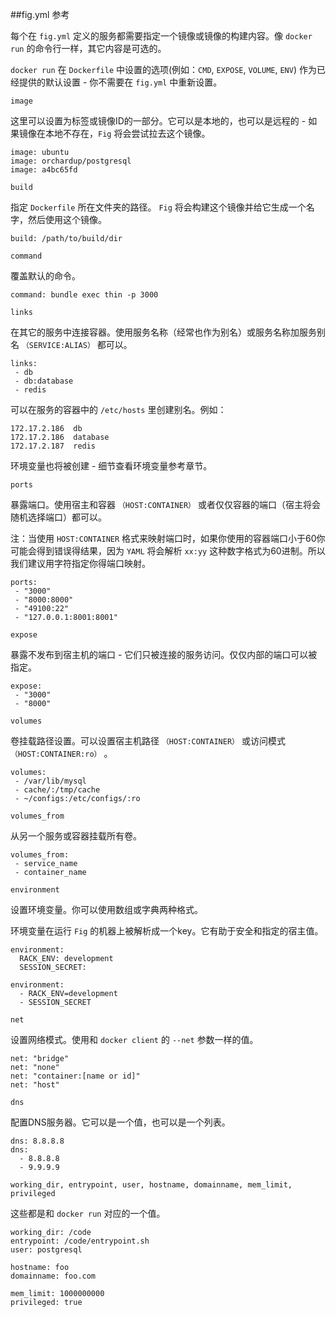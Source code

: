 ##fig.yml 参考

每个在 `fig.yml` 定义的服务都需要指定一个镜像或镜像的构建内容。像 `docker run` 的命令行一样，其它内容是可选的。

`docker run` 在 `Dockerfile` 中设置的选项(例如：`CMD`, `EXPOSE`, `VOLUME`, `ENV`) 作为已经提供的默认设置 - 你不需要在 `fig.yml` 中重新设置。

`image`

这里可以设置为标签或镜像ID的一部分。它可以是本地的，也可以是远程的 - 如果镜像在本地不存在，`Fig` 将会尝试拉去这个镜像。

```
image: ubuntu
image: orchardup/postgresql
image: a4bc65fd
```

`build`

指定 `Dockerfile` 所在文件夹的路径。 `Fig` 将会构建这个镜像并给它生成一个名字，然后使用这个镜像。

```
build: /path/to/build/dir
```

`command`

覆盖默认的命令。

```
command: bundle exec thin -p 3000
```

`links`

在其它的服务中连接容器。使用服务名称（经常也作为别名）或服务名称加服务别名 `（SERVICE:ALIAS）` 都可以。

```
links:
 - db
 - db:database
 - redis
```

可以在服务的容器中的 `/etc/hosts` 里创建别名。例如：

```
172.17.2.186  db
172.17.2.186  database
172.17.2.187  redis
```

环境变量也将被创建 - 细节查看环境变量参考章节。

`ports`

暴露端口。使用宿主和容器 `（HOST:CONTAINER）` 或者仅仅容器的端口（宿主将会随机选择端口）都可以。

注：当使用 `HOST:CONTAINER` 格式来映射端口时，如果你使用的容器端口小于60你可能会得到错误得结果，因为 `YAML` 将会解析 `xx:yy` 这种数字格式为60进制。所以我们建议用字符指定你得端口映射。

```
ports:
 - "3000"
 - "8000:8000"
 - "49100:22"
 - "127.0.0.1:8001:8001"
```

`expose`

暴露不发布到宿主机的端口 - 它们只被连接的服务访问。仅仅内部的端口可以被指定。

```
expose:
 - "3000"
 - "8000"
```

`volumes`

卷挂载路径设置。可以设置宿主机路径 `（HOST:CONTAINER）` 或访问模式 `（HOST:CONTAINER:ro）` 。

```
volumes:
 - /var/lib/mysql
 - cache/:/tmp/cache
 - ~/configs:/etc/configs/:ro
```

`volumes_from`

从另一个服务或容器挂载所有卷。

```
volumes_from:
 - service_name
 - container_name
```

`environment`

设置环境变量。你可以使用数组或字典两种格式。

环境变量在运行 `Fig` 的机器上被解析成一个key。它有助于安全和指定的宿主值。

```
environment:
  RACK_ENV: development
  SESSION_SECRET:

environment:
  - RACK_ENV=development
  - SESSION_SECRET
```

`net`

设置网络模式。使用和 `docker client` 的 `--net` 参数一样的值。

```
net: "bridge"
net: "none"
net: "container:[name or id]"
net: "host"
```

`dns`

配置DNS服务器。它可以是一个值，也可以是一个列表。

```
dns: 8.8.8.8
dns:
  - 8.8.8.8
  - 9.9.9.9
```

`working_dir, entrypoint, user, hostname, domainname, mem_limit, privileged`

这些都是和 `docker run` 对应的一个值。

```
working_dir: /code
entrypoint: /code/entrypoint.sh
user: postgresql

hostname: foo
domainname: foo.com

mem_limit: 1000000000
privileged: true
```
